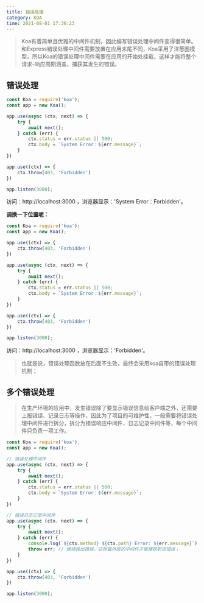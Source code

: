 ```yaml
---
title: 错误处理
category: KOA
time: 2021-08-01 17:36:23
---
```


> Koa有着简单且优雅的中间件机制，因此编写错误处理中间件变得很简单。和Express错误处理中间件需要放置在应用末尾不同，Koa采用了洋葱圈模型，所以Koa的错误处理中间件需要在应用的开始处挂载，这样才能将整个请求-响应周期涵盖，捕获其发生的错误。

## 错误处理

```javascript
const Koa = require('koa');
const app = new Koa();

app.use(async (ctx, next) => {
    try {
        await next();
    } catch (err) {
        ctx.status = err.status || 500;
        ctx.body = `System Error：${err.message}`;
    }
})

app.use((ctx) => {
    ctx.throw(403, 'Forbidden')
})

app.listen(3000);
```

访问：http://localhost:3000 ，浏览器显示：'System Error：Forbidden'。

**调换一下位置呢：**

```javascript
const Koa = require('koa');
const app = new Koa();

app.use((ctx) => {
    ctx.throw(403, 'Forbidden')
})

app.use(async (ctx, next) => {
    try {
        await next();
    } catch (err) {
        ctx.status = err.status || 500;
        ctx.body = `System Error：${err.message}`;
    }
})

app.use((ctx) => {
    ctx.throw(403, 'Forbidden')
})

app.listen(3000);
```

访问：http://localhost:3000 ，浏览器显示：'Forbidden'。

> 也就是说，错误处理函数放在后面不生效，最终会采用koa自带的错误处理机制；

## 多个错误处理

> 在生产环境的应用中，发生错误除了要显示错误信息给客户端之外，还需要上报错误、记录日志等操作，因此为了项目的可维护性，一般需要将错误处理中间件进行拆分，拆分为错误响应中间件、日志记录中间件等，每个中间件只负责一项工作。

```javascript
const Koa = require('koa');
const app = new Koa();

// 错误处理中间件
app.use(async (ctx, next) => {
    try {
        await next();
    } catch (err) {
        ctx.status = err.status || 500;
        ctx.body = `System Error：${err.message}`;
    }
})

// 错误日志记录中间件
app.use(async (ctx, next) => {
    try {
        await next();
    } catch (err) {
        console.log(`${ctx.method} ${ctx.path} Error: ${err.message}`);
        throw err; // 继续抛出错误，这样最外层的中间件才能捕获到该错误；
    }
})

app.use((ctx) => {
    ctx.throw(403, 'Forbidden')
})

app.listen(3000);
```

